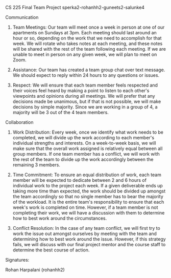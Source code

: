 CS 225 Final Team Project
sperka2-rohanhh2-guneets2-salunke4

Communication
1) Team Meetings: Our team will meet once a week in person at one of our apartments on Sundays at 3pm. Each meeting should last around an hour or so, depending on the work that we need to accomplish for that week. We will rotate who takes notes at each meeting, and these notes will be shared with the rest of the team following each meeting. If we are unable to meet in person on any given week, we will plan to meet on Zoom. 

2) Assistance: Our team has created a team group chat over text message. We should expect to reply within 24 hours to any questions or issues. 

3) Respect: We will ensure that each team member feels respected and their voices feel heard by making a point to listen to each other's viewpoints and opinions during all meetings. We will prefer that any decisions made be unanimous, but if that is not possible, we will make decisions by simple majority. Since we are working in a group of 4, a majority will be 3 out of the 4 team members. 

Collaboration
1) Work Distribution: Every week, once we identify what work needs to be completed, we will divide up the work according to each member's individual strengths and interests. On a week-to-week basis, we will make sure that the overall work assigned is relatively equal between all group members. If one team member has a conflict, we will work with the rest of the team to divide up the work accordingly between the remaining 3 members. 

2) Time Commitment: To ensure an equal distribution of work, each team member will be expected to dedicate between 2 and 6 hours of individual work to the project each week. If a given deliverable ends up taking more time than expected, the work should be divided up amongst the team accordingly so that no single member has to bear the majority of the workload. It is the entire team's responsibility to ensure that each week's work is completed on time. However, if a team member is not completing their work, we will have a discussion with them to determine how to best work around the circumstances. 

3) Conflict Resolution: In the case of any team conflict, we will first try to work the issue out amongst ourselves by meeting with the team and determining how to best work around the issue. However, if this strategy fails, we will discuss with our final project mentor and the course staff to determine the best course of action. 

Signatures:

Rohan Harpalani (rohanhh2)